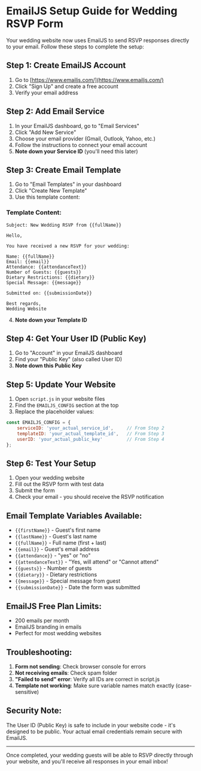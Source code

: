 # EmailJS Setup Guide for Wedding RSVP Form

Your wedding website now uses EmailJS to send RSVP responses directly to your email. Follow these steps to complete the setup:

## Step 1: Create EmailJS Account

1. Go to [https://www.emailjs.com/](https://www.emailjs.com/)
2. Click "Sign Up" and create a free account
3. Verify your email address

## Step 2: Add Email Service

1. In your EmailJS dashboard, go to "Email Services"
2. Click "Add New Service"
3. Choose your email provider (Gmail, Outlook, Yahoo, etc.)
4. Follow the instructions to connect your email account
5. **Note down your Service ID** (you'll need this later)

## Step 3: Create Email Template

1. Go to "Email Templates" in your dashboard
2. Click "Create New Template"
3. Use this template content:

### Template Content:
```
Subject: New Wedding RSVP from {{fullName}}

Hello,

You have received a new RSVP for your wedding:

Name: {{fullName}}
Email: {{email}}
Attendance: {{attendanceText}}
Number of Guests: {{guests}}
Dietary Restrictions: {{dietary}}
Special Message: {{message}}

Submitted on: {{submissionDate}}

Best regards,
Wedding Website
```

4. **Note down your Template ID**

## Step 4: Get Your User ID (Public Key)

1. Go to "Account" in your EmailJS dashboard
2. Find your "Public Key" (also called User ID)
3. **Note down this Public Key**

## Step 5: Update Your Website

1. Open `script.js` in your website files
2. Find the `EMAILJS_CONFIG` section at the top
3. Replace the placeholder values:

```javascript
const EMAILJS_CONFIG = {
    serviceID: 'your_actual_service_id',     // From Step 2
    templateID: 'your_actual_template_id',   // From Step 3
    userID: 'your_actual_public_key'         // From Step 4
};
```

## Step 6: Test Your Setup

1. Open your wedding website
2. Fill out the RSVP form with test data
3. Submit the form
4. Check your email - you should receive the RSVP notification

## Email Template Variables Available:

- `{{firstName}}` - Guest's first name
- `{{lastName}}` - Guest's last name
- `{{fullName}}` - Full name (first + last)
- `{{email}}` - Guest's email address
- `{{attendance}}` - "yes" or "no"
- `{{attendanceText}}` - "Yes, will attend" or "Cannot attend"
- `{{guests}}` - Number of guests
- `{{dietary}}` - Dietary restrictions
- `{{message}}` - Special message from guest
- `{{submissionDate}}` - Date the form was submitted

## EmailJS Free Plan Limits:

- 200 emails per month
- EmailJS branding in emails
- Perfect for most wedding websites

## Troubleshooting:

1. **Form not sending**: Check browser console for errors
2. **Not receiving emails**: Check spam folder
3. **"Failed to send" error**: Verify all IDs are correct in script.js
4. **Template not working**: Make sure variable names match exactly (case-sensitive)

## Security Note:

The User ID (Public Key) is safe to include in your website code - it's designed to be public. Your actual email credentials remain secure with EmailJS.

---

Once completed, your wedding guests will be able to RSVP directly through your website, and you'll receive all responses in your email inbox!
